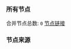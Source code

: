 ### 所有节点
合并节点总数: `0`
[节点链接](https://raw.githubusercontent.com/rzhy1/11/master/sub/sub_merge_base64.txt)

### 节点来源

